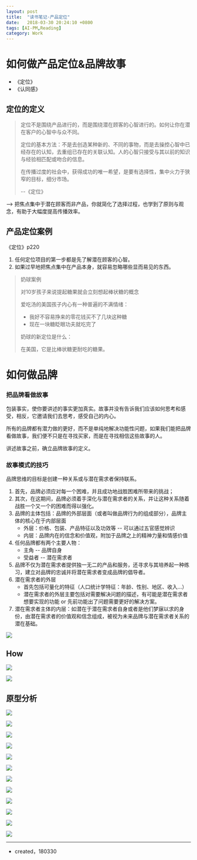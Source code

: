 ```yaml
---
layout: post
title:  "读书笔记·产品定位"
date:   2018-03-30 20:24:10 +0800
tags: [AI-PM,Reading]
category: Work
---
```



# 如何做产品定位&品牌故事

- 《定位》
- 《认同感》

## 定位的定义

> 定位不是围绕产品进行的，而是围绕潜在顾客的心智进行的。如何让你在潜在客户的心智中与众不同。
> 
> 定位的基本方法：不是去创造某种新的、不同的事物，而是去操控心智中已经存在的认知，去重组已存在的关联认知。人的心智只接受与其以前的知识与经验相匹配或吻合的信息。
> 
> 在传播过度的社会中，获得成功的唯一希望，是要有选择性，集中火力于狭窄的目标，细分市场。
> 
> --《定位》

--> 把焦点集中于潜在顾客而非产品，你就简化了选择过程，也学到了原则与观念，有助于大幅度提高传播效率。



## 产品定位案例

《定位》p220

1. 任何定位项目的第一步都是先了解潜在顾客的心智。
2. 如果过早地把焦点集中在产品本身，就容易忽略哪些显而易见的东西。

> 奶球案例
> 
> 对10岁孩子来说提起糖果就会立刻想起棒状糖的概念
> 
> 爱吃汤的美国孩子内心有一种普遍的不满情绪：
> - 我好不容易挣来的零花钱买不了几块这种糖
> - 现在一块糖眨眼功夫就吃完了
>
> 奶球的新定位是什么：
> 
> 在美国，它是比棒状糖更耐吃的糖果。

# 如何做品牌

### 把品牌看做故事

包装事实，使你要讲述的事实更加真实。故事并没有告诉我们应该如何思考和感受，相反，它邀请我们去思考，感受自己的内心。

所有的品牌都有潜力做的更好，而不是单纯地解决功能性问题，如果我们能把品牌看做故事，我们便不只是在寻找买家，而是在寻找相信这些故事的人。

讲述故事之前，确立品牌故事的定义。

### 故事模式的技巧

品牌思维的目标是创建一种关系或与潜在需求者保持联系。

1. 首先，品牌必须应对每一个困难，并且成功地战胜困难所带来的挑战；
2. 其次，在这期间，品牌必须着手深化与潜在需求者的关系，并让这种关系随着战胜一个又一个的困难而得以强化。
3. 品牌的主体包括：品牌的外部层面（或者叫做品牌行为的组成部分），品牌主体的核心在于内部层面
    - 外层：价格、包装、产品特征以及功效等 -- 可以通过五官感觉辨识
    - 内层：品牌内在的信念和价值观，附加于品牌之上的精神力量和情感价值
4. 任何品牌都有两个主要人物：
    - 主角 -- 品牌自身
    - 受益者 -- 潜在需求者
5. 品牌不仅为潜在需求者提供独一无二的产品和服务，还寻求与其培养起一种练习，建立对品牌的忠诚并将潜在需求者变成品牌的倡导者。
6. 潜在需求者的外层
    - 首先包括可量化的特征（人口统计学特征：年龄、性别、地区、收入...）
    - 潜在需求者的外层主要包括对需要解决问题的描述，有可能是潜在需求者想要实现的功能 or 先前功能出了问题需要更好的解决方案。
7. 潜在需求者主体的内层：如潜在于潜在需求者自身或者是他们梦寐以求的身份，由潜在需求者的价值观和信念组成，被视为未来品牌与潜在需求者关系的潜在基础。

![](http://ojcp18ifz.bkt.clouddn.com/2018-03-30-IMG_5846.jpg)

## How

![](http://ojcp18ifz.bkt.clouddn.com/2018-03-30-IMG_5851.JPG)

![](http://ojcp18ifz.bkt.clouddn.com/2018-03-30-IMG_5849.JPG)


##  原型分析

![](http://ojcp18ifz.bkt.clouddn.com/2018-03-30-IMG_5852.JPG)

![](http://ojcp18ifz.bkt.clouddn.com/2018-03-30-IMG_5853.JPG)

![](http://ojcp18ifz.bkt.clouddn.com/2018-03-30-IMG_5854.JPG)

![](http://ojcp18ifz.bkt.clouddn.com/2018-03-30-IMG_5855.JPG)

![](http://ojcp18ifz.bkt.clouddn.com/2018-03-30-IMG_5856.JPG)

![](http://ojcp18ifz.bkt.clouddn.com/2018-03-30-IMG_5857.JPG)

![](http://ojcp18ifz.bkt.clouddn.com/2018-03-30-IMG_5858.JPG)

![](http://ojcp18ifz.bkt.clouddn.com/2018-03-30-IMG_5859.JPG)

![](http://ojcp18ifz.bkt.clouddn.com/2018-03-30-IMG_5860.JPG)

![](http://ojcp18ifz.bkt.clouddn.com/2018-03-30-IMG_5861.JPG)

![](http://ojcp18ifz.bkt.clouddn.com/2018-03-30-IMG_5862.JPG)

![](http://ojcp18ifz.bkt.clouddn.com/2018-03-30-IMG_5863.JPG)

---

- created，180330